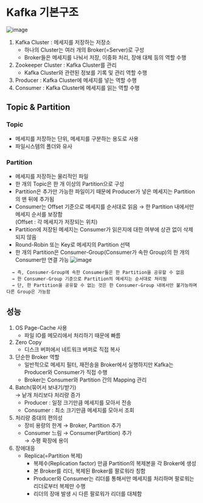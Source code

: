 # Kafka 기본구조
![image](https://user-images.githubusercontent.com/103620466/230803794-afb44bed-b9ab-42c6-96e2-5a895580bb30.png)   
1. Kafka Cluster : 메세지를 저장하는 저장소
    - 하나의 Cluster는 여러 개의 Broker(=Server)로 구성
    - Broker들은 메세지를 나눠서 저장, 이중화 처리, 장애 대체 등의 역할 수행
2. Zookeeper Cluster : Kafka Cluster를 관리
    - Kafka Cluster와 관련된 정보를 기록 및 관리 역할 수행
3. Producer : Kafka Cluster에 메세지를 넣는 역할 수행
4. Consumer : Kafka Cluster에 메세지를 읽는 역할 수행

## Topic & Partition
### Topic
- 메세지를 저장하는 단위, 메세지를 구분하는 용도로 사용
- 파일시스템의 폴더와 유사

### Partition
- 메세지를 저장하는 물리적인 파일
- 한 개의 Topic은 한 개 이상의 Partition으로 구성
- Partition은 추가만 가능한 파일이기 때문에 Producer가 넣은 메세지는 Partition의 맨 뒤에 추가됨
- Consumer는 Offset 기준으로 메세지를 순서대로 읽음 → 한 Partition 내에서만 메세지 순서를 보장함   
  (Offset :  각 메세지가 저장되는 위치)
- Partition에 저장된 메세지는 Consumer가 읽은지에 대한 여부에 상관 없이 삭제되지 않음
- Round-Robin 또는 Key로 메세지의 Partition 선택
- 한 개의 Partition은 Consumer-Group(Consumer가 속한 Group)의 한 개의 Consumer만 연결 가능
![image](https://user-images.githubusercontent.com/103620466/230806109-2d876b33-cb6b-43da-accf-c8e03902dbd7.png)
```
  → 즉, Consumer-Group에 속한 Consumer들은 한 Partition을 공유할 수 없음
  → 한 Consumer-Group 기준으로 Partition의 메세지는 순서대로 처리됨
  → 단, 한 Partition을 공유할 수 없는 것은 한 Consumer-Group 내에서만 불가능하며 다른 Group은 가능함
```

## 성능
1. OS Page-Cache 사용
    - 파일 IO를 메모리에서 처리하기 때문에 빠름
2. Zero Copy
    - 디스크 버퍼에서 네트워크 버퍼로 직접 복사
3. 단순한 Broker 역할
    - 일반적으로 메세지 필터, 재전송을 Broker에서 실행하지만 Kafka는 Producer와 Consumer가 직접 수행
    - Broker는 Consumer와 Partition 간의 Mapping 관리
4. Batch(묶어서 보내기/받기)   
    → 낱개 처리보다 처리량 증가
    - Producer : 일정 크기만큼 메세지를 모아서 전송
    - Consumer : 최소 크기만큼 메세지를 모아서 조회
5. 처리량 증대의 편의성
    - 장비 용량의 한계 → Broker, Partition 추가
    - Consumer 느림 → Consumer(Partition) 추가   
    → 수평 확장에 용이
6. 장애대응
    - Replica(=Partition 복제)
      - 복제수(Replication factor) 만큼 Partition의 복제본을 각 Broker에 생성
      - 본 Broker를 리더, 복제된 Broker를 팔로워라 칭함
      - Producer와 Consumer는 리더를 통해서만 메세지를 처리하며 팔로워는 리더로부터 복제만 수행
      - 리더의 장애 발생 시 다른 팔로워가 리더를 대체함
